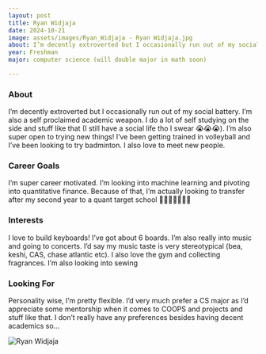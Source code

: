 ```yaml
---
layout: post
title: Ryan Widjaja 
date: 2024-10-21
image: assets/images/Ryan_Widjaja - Ryan Widjaja.jpg
about: I’m decently extroverted but I occasionally run out of my social battery. I’m also a self proclaimed academic weapon. I do a lot of self studying on the side and stuff like that (I still have a social life tho I swear 😭😭😭). I’m also super open to trying new things! I’ve been getting trained in volleyball and I’ve been looking to try badminton. I also love to meet new people. 
year: Freshman
major: computer science (will double major in math soon)

---
```


### About

I’m decently extroverted but I occasionally run out of my social battery. I’m also a self proclaimed academic weapon. I do a lot of self studying on the side and stuff like that (I still have a social life tho I swear 😭😭😭). I’m also super open to trying new things! I’ve been getting trained in volleyball and I’ve been looking to try badminton. I also love to meet new people. 

### Career Goals

I’m super career motivated. I’m looking into machine learning and pivoting into quantitative finance. Because of that, I’m actually looking to transfer after my second year to a quant target school 🙏🙏🙏😸😸😸😸

### Interests

I love to build keyboards! I’ve got about 6 boards. I’m also really into music and going to concerts. I’d say my music taste is very stereotypical (bea, keshi, CAS, chase atlantic etc). I also love the gym and collecting fragrances. I’m also looking into sewing

### Looking For

Personality wise, I’m pretty flexible. I’d very much prefer a CS major as I’d appreciate some mentorship when it comes to COOPS and projects and stuff like that. I don’t really have any preferences besides having decent academics so… 

<div class="text-center my-5">
    <img src="https://sase-drexel.github.io/mentorship-2024/assets/images/Ryan_Widjaja - Ryan Widjaja.jpg" alt="Ryan Widjaja" class="rounded post-img" />
</div>
